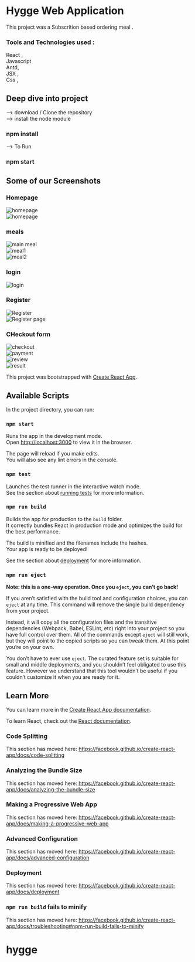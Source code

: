 # Hygge Web Application
This project was a Subscrition based ordering meal .

### Tools and Technologies used :

React ,<br />
Javascript <br />
Antd,<br />
JSX , <br />
Css ,<br />

## Deep dive into project
--> download / Clone the repository <br/>
--> install the node module
### npm install


--> To Run
### npm start 

 ## Some of our  Screenshots
 
### Homepage  <br/> 
 ![homepage](https://github.com/pranavi179/ready-meal/blob/master/screenshots/hyggehp.png )
<br />
  ![homepage](https://github.com/pranavi179/ready-meal/blob/master/screenshots/hp1.png)
<br />
### meals
![main meal](https://github.com/pranavi179/ready-meal/blob/master/screenshots/meal.png)
<br />
![meal1](https://github.com/pranavi179/ready-meal/blob/master/screenshots/meal1.png)
<br />
![meal2](https://github.com/pranavi179/ready-meal/blob/master/screenshots/meal2.png)
<br />

### login
![login](https://github.com/pranavi179/ready-meal/blob/master/screenshots/login.png)

### Register 
![Register](https://github.com/pranavi179/ready-meal/blob/master/screenshots/register.png)
<br />
![Register page](https://github.com/pranavi179/ready-meal/blob/master/screenshots/register1.png)

### CHeckout form

![checkout](https://github.com/pranavi179/ready-meal/blob/master/screenshots/checkout1.png)
<br />
![payment](https://github.com/pranavi179/ready-meal/blob/master/screenshots/payment.png)
<br />
![review](https://github.com/pranavi179/ready-meal/blob/master/screenshots/reiew.png)
<br />
![result](https://github.com/pranavi179/ready-meal/blob/master/screenshots/result.png)




This project was bootstrapped with [Create React App](https://github.com/facebook/create-react-app).

## Available Scripts

In the project directory, you can run:

### `npm start`

Runs the app in the development mode.<br />
Open [http://localhost:3000](http://localhost:3000) to view it in the browser.

The page will reload if you make edits.<br />
You will also see any lint errors in the console.

### `npm test`

Launches the test runner in the interactive watch mode.<br />
See the section about [running tests](https://facebook.github.io/create-react-app/docs/running-tests) for more information.

### `npm run build`

Builds the app for production to the `build` folder.<br />
It correctly bundles React in production mode and optimizes the build for the best performance.

The build is minified and the filenames include the hashes.<br />
Your app is ready to be deployed!

See the section about [deployment](https://facebook.github.io/create-react-app/docs/deployment) for more information.

### `npm run eject`

**Note: this is a one-way operation. Once you `eject`, you can’t go back!**

If you aren’t satisfied with the build tool and configuration choices, you can `eject` at any time. This command will remove the single build dependency from your project.

Instead, it will copy all the configuration files and the transitive dependencies (Webpack, Babel, ESLint, etc) right into your project so you have full control over them. All of the commands except `eject` will still work, but they will point to the copied scripts so you can tweak them. At this point you’re on your own.

You don’t have to ever use `eject`. The curated feature set is suitable for small and middle deployments, and you shouldn’t feel obligated to use this feature. However we understand that this tool wouldn’t be useful if you couldn’t customize it when you are ready for it.

## Learn More

You can learn more in the [Create React App documentation](https://facebook.github.io/create-react-app/docs/getting-started).

To learn React, check out the [React documentation](https://reactjs.org/).

### Code Splitting

This section has moved here: https://facebook.github.io/create-react-app/docs/code-splitting

### Analyzing the Bundle Size

This section has moved here: https://facebook.github.io/create-react-app/docs/analyzing-the-bundle-size

### Making a Progressive Web App

This section has moved here: https://facebook.github.io/create-react-app/docs/making-a-progressive-web-app

### Advanced Configuration

This section has moved here: https://facebook.github.io/create-react-app/docs/advanced-configuration

### Deployment

This section has moved here: https://facebook.github.io/create-react-app/docs/deployment

### `npm run build` fails to minify

This section has moved here: https://facebook.github.io/create-react-app/docs/troubleshooting#npm-run-build-fails-to-minify
# hygge
